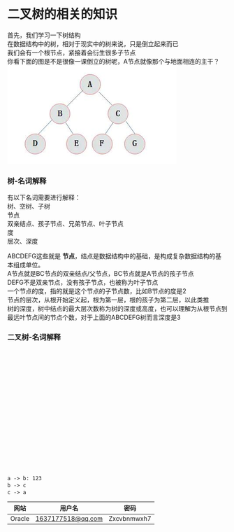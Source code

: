 # 二叉树的相关的知识
首先，我们学习一下树结构<br>
在数据结构中的树，相对于现实中的树来说，只是倒立起来而已<br>
我们会有一个根节点，紧接着会衍生很多子节点<br>
你看下面的图是不是很像一课倒立的树呢，A节点就像那个与地面相连的主干？<br>
![node](../../../../../resources/static/img/binaryTree/tree.jpg)<br>

### 树-名词解释
有以下名词需要进行解释：<br>
树、空树、子树<br>
节点<br>
双亲结点、孩子节点、兄弟节点、叶子节点<br>
度<br>
层次、深度<br>

ABCDEFG这些就是 **节点**，结点是数据结构中的基础，是构成复杂数据结构的基本组成单位。<br>
A节点就是BC节点的双亲结点/父节点，BC节点就是A节点的孩子节点<br>
DEFG不是双亲节点，没有孩子节点，也被称为叶子节点<br>
一个节点的度，指的就是这个节点的子节点数，比如B节点的度是2<br>
节点的层次，从根开始定义起，根为第一层，根的孩子为第二层，以此类推<br>
树的深度，树中结点的最大层次数称为树的深度或高度，也可以理解为从根节点到最远叶节点间的节点个数，对于上面的ABCDEFG树而言深度是3<br>

### 二叉树-名词解释
<br>
<br>
<br>
<br>
<br>
<br>
<br>
<br>
<br>
<br>
<br>
<br>
<br>
<br>
<br>
<br>

```puml
a -> b: 123
b -> c
c -> a
```



| 网站 | 用户名 | 密码 |
| --- | --- | --- |
| Oracle | 1637177518@qq.com | Zxcvbnmwxh7 |

